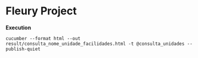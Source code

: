 # Fleury Project
**Execution**

```cucumber --format html --out result/consulta_nome_unidade_facilidades.html -t @consulta_unidades --publish-quiet```
